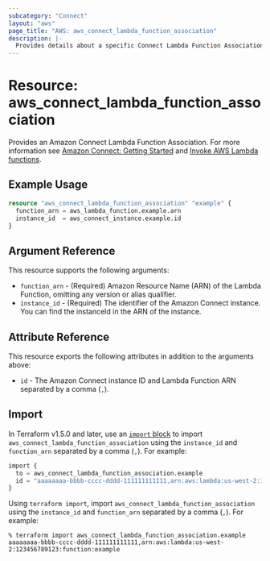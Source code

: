 ```yaml
---
subcategory: "Connect"
layout: "aws"
page_title: "AWS: aws_connect_lambda_function_association"
description: |-
  Provides details about a specific Connect Lambda Function Association.
---
```


# Resource: aws_connect_lambda_function_association

Provides an Amazon Connect Lambda Function Association. For more information see
[Amazon Connect: Getting Started](https://docs.aws.amazon.com/connect/latest/adminguide/amazon-connect-get-started.html) and [Invoke AWS Lambda functions](https://docs.aws.amazon.com/connect/latest/adminguide/connect-lambda-functions.html).

## Example Usage

```terraform
resource "aws_connect_lambda_function_association" "example" {
  function_arn = aws_lambda_function.example.arn
  instance_id  = aws_connect_instance.example.id
}
```

## Argument Reference

This resource supports the following arguments:

* `function_arn` - (Required) Amazon Resource Name (ARN) of the Lambda Function, omitting any version or alias qualifier.
* `instance_id` - (Required) The identifier of the Amazon Connect instance. You can find the instanceId in the ARN of the instance.

## Attribute Reference

This resource exports the following attributes in addition to the arguments above:

* `id` - The Amazon Connect instance ID and Lambda Function ARN separated by a comma (`,`).

## Import

In Terraform v1.5.0 and later, use an [`import` block](https://developer.hashicorp.com/terraform/language/import) to import `aws_connect_lambda_function_association` using the `instance_id` and `function_arn` separated by a comma (`,`). For example:

```terraform
import {
  to = aws_connect_lambda_function_association.example
  id = "aaaaaaaa-bbbb-cccc-dddd-111111111111,arn:aws:lambda:us-west-2:123456789123:function:example"
}
```

Using `terraform import`, import `aws_connect_lambda_function_association` using the `instance_id` and `function_arn` separated by a comma (`,`). For example:

```console
% terraform import aws_connect_lambda_function_association.example aaaaaaaa-bbbb-cccc-dddd-111111111111,arn:aws:lambda:us-west-2:123456789123:function:example
```
